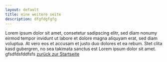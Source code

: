 ```yaml
---
layout: default
title: eine weitere seite
description: dfgfdgfgfg
---
```

Lorem ipsum dolor sit amet, consetetur sadipscing elitr, sed diam nonumy eirmod tempor invidunt ut labore et dolore magna aliquyam erat, sed diam voluptua. At vero eos et accusam et justo duo dolores et ea rebum. Stet clita kasd gubergren, no sea takimata sanctus est Lorem ipsum dolor sit amet. gfsdfdsfddfsfs
[zurück zur Startseite](./)
